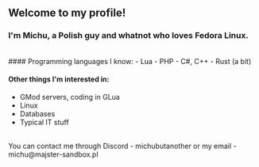## Welcome to my profile!
### I'm Michu, a Polish guy and whatnot who loves Fedora Linux.
<br>
#### Programming languages I know:
- Lua
- PHP
- C#, C++
- Rust (a bit)

#### Other things I'm interested in:
- GMod servers, coding in GLua
- Linux
- Databases
- Typical IT stuff
<br>
You can contact me through Discord - michubutanother
or my email - michu@majster-sandbox.pl
